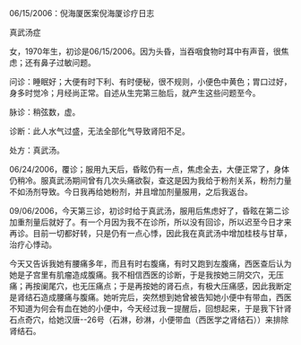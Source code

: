 06/15/2006：倪海厦医案倪海厦诊疗日志 

真武汤症 

女，1970年生，初诊是06/15/2006。因为头昏，当吞咽食物时耳中有声音，很焦虑；还有鼻子过敏问题。

问诊：睡眠好；大便有时下利、有时便秘，很不规则，小便色中黄色；胃口过好，身多时觉冷；月经尚正常。自述从生完第三胎后，就产生这些问题至今。 

脉诊：稍弦数，虚。 

诊断：此人水气过盛，无法全部化气导致肾阳不足。 

处方：真武汤。 

06/24/2006，覆诊；服用九天后，昏眩仍有一点，焦虑全去，大便正常了，身体仍稍冷。服真武汤期间曾有几次头痛欲裂，查这是因为我给于粉剂关系，粉剂力量不如汤剂导致。今日我再给她粉剂，并且增加剂量服用，之后我返台。 

09/06/2006，今天第三诊，初诊时给于真武汤，服用后焦虑好了，昏眩在第二诊加重剂量后就好了。有一个月因为我不在诊所，所以没有回诊，所以迟至今日才来再诊。目前一切都好转，只是仍有一点心悸，因此我在真武汤中增加桂枝与甘草，治疗心悸动。 

今天又告诉我她有腰痛多年，而且有时右腹痛，有时又跑到左腹痛，西医查后认为她是子宫里有肌瘤造成腹痛。我不相信西医的诊断，于是我按她三阴交穴，无压痛；再按阑尾穴，也无压痛点；于是再按她的肾石点，有极大压痛感，因此我断定是肾结石造成腰痛与腹痛。她听完后，突然想到她曾被告知她小便中有带血，西医不知道为何会有血在她的小便中，今天经过我ㄧ提醒后，回想起来，于是我下针肾石点奇穴，给她汉唐--26号（石淋，砂淋，小便带血（西医学之肾结石））来排除肾结石。